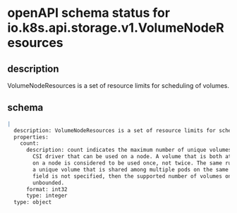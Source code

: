 # openAPI schema status for io.k8s.api.storage.v1.VolumeNodeResources

## description

VolumeNodeResources is a set of resource limits for scheduling of volumes.

## schema

```yaml
|
  description: VolumeNodeResources is a set of resource limits for scheduling of volumes.
  properties:
    count:
      description: count indicates the maximum number of unique volumes managed by the
        CSI driver that can be used on a node. A volume that is both attached and mounted
        on a node is considered to be used once, not twice. The same rule applies for
        a unique volume that is shared among multiple pods on the same node. If this
        field is not specified, then the supported number of volumes on this node is
        unbounded.
      format: int32
      type: integer
  type: object

```
